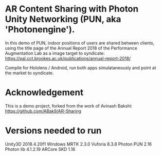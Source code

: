 # AR Content Sharing with Photon Unity Networking (PUN, aka 'Photonengine').

In this demo of PUN, indoor positions of users are shared between clients, using the title page of the Annual Report 2018 of the Performance Augmentation Lab as a image target to syndicate: https://pal.cct.brookes.ac.uk/publications/annual-report-2018/

Compile for Hololens / Android, run both apps simulataneously and point at the market to syndicate.

# Acknowledgement

This is a demo project, forked from the work of Avinash Bakshi:
https://github.com/ABak9/AR-Sharing

# Versions needed to run

Unity3D 2018.4.20f1
Windows MRTK 2.3.0
Vuforia 8.3.8
Photon PUN 2.16
Photon lib 4.1.2.19
ARCore SKD 1.16
